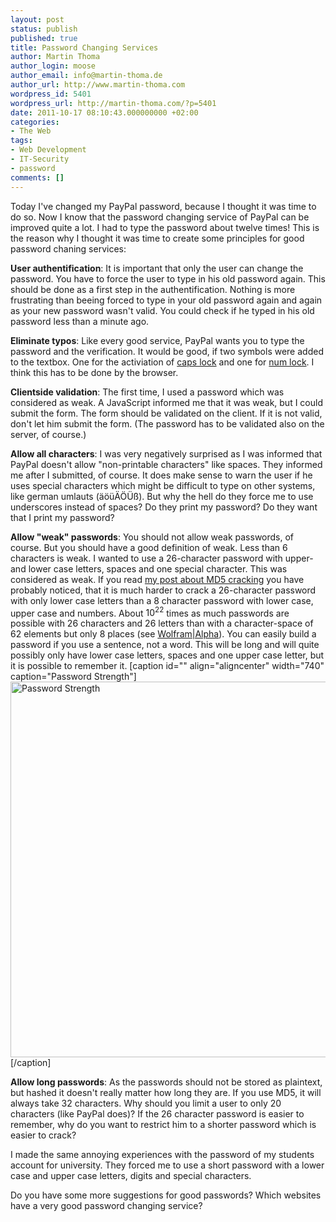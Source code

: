 ```yaml
---
layout: post
status: publish
published: true
title: Password Changing Services
author: Martin Thoma
author_login: moose
author_email: info@martin-thoma.de
author_url: http://www.martin-thoma.com
wordpress_id: 5401
wordpress_url: http://martin-thoma.com/?p=5401
date: 2011-10-17 08:10:43.000000000 +02:00
categories:
- The Web
tags:
- Web Development
- IT-Security
- password
comments: []
---
```

Today I've changed my PayPal password, because I thought it was time to do so. Now I know that the password changing service of PayPal can be improved quite a lot. I had to type the password about twelve times! This is the reason why I thought it was time to create some principles for good password chaning services:

<strong>User authentification</strong>: It is important that only the user can change the password. You have to force the user to type in his old password again. This should be done as a first step in the authentification. Nothing is more frustrating than beeing forced to type in your old password again and again as your new password wasn't valid. You could check if he typed in his old password less than a minute ago.

<strong>Eliminate typos</strong>: Like every good service, PayPal wants you to type the password and the verification. It would be good, if two symbols were added to the textbox. One for the activiation of <a href="http://en.wikipedia.org/wiki/Caps_lock">caps lock</a> and one for <a href="http://en.wikipedia.org/wiki/Num_lock">num lock</a>. I think this has to be done by the browser.

<strong>Clientside validation</strong>: The first time, I used a password which was considered as weak. A JavaScript informed me that it was weak, but I could submit the form. The form should be validated on the client. If it is not valid, don't let him submit the form. (The password has to be validated also on the server, of course.)

<strong>Allow all characters</strong>: I was very negatively surprised as I was informed that PayPal doesn't allow "non-printable characters" like spaces. They informed me after I submitted, of course.
It does make sense to warn the user if he uses special characters which might be difficult to type on other systems, like german umlauts (&auml;&ouml;&uuml;&Auml;&Ouml;&Uuml;&szlig;). But why the hell do they force me to use underscores instead of spaces? Do they print my password? Do they want that I print my password?


<strong>Allow "weak" passwords</strong>: 
You should not allow weak passwords, of course. But you should have a good definition of weak. Less than 6 characters is weak. I wanted to use a 26-character password with upper- and lower case letters, spaces and one special character. This was considered as weak. If you read <a href="http://martin-thoma.com/md5-cracking/" title="MD5 cracking">my post about MD5 cracking</a> you have probably noticed, that it is much harder to crack a 26-character password with only lower case letters than a 8 character password with lower case, upper case and numbers. About $10^{22}$ times as much passwords are possible with 26 characters and 26 letters than with a character-space of 62 elements but only 8 places (see <a href="http://www.wolframalpha.com/input/?i=26^26%2F%2826*2%2B10%29^8">Wolfram|Alpha</a>). You can easily build a password if you use a sentence, not a word. This will be long and will quite possibly only have lower case letters, spaces and one upper case letter, but it is possible to remember it.
[caption id="" align="aligncenter" width="740" caption="Password Strength"]<img alt="Password Strength" src="http://imgs.xkcd.com/comics/password_strength.png" title="Password Strength" width="740" height="601" />[/caption]

<strong>Allow long passwords</strong>: As the passwords should not be stored as plaintext, but hashed it doesn't really matter how long they are. If you use MD5, it will always take 32 characters. Why should you limit a user to only 20 characters (like PayPal does)? If the 26 character password is easier to remember, why do you want to restrict him to a shorter password which is easier to crack?

I made the same annoying experiences with the password of my students account for university. They forced me to use a short password with a lower case and upper case letters, digits and special characters.

Do you have some more suggestions for good passwords? Which websites have a very good password changing service?
